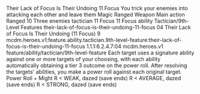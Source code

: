 <ability>
  <name>Their Lack of Focus Is Their Undoing</name>
  <cost>11 Focus</cost>
  <flavor>You trick your enemies into attacking each other and leave them</flavor>
  <keywords>
    <keyword>Magic</keyword>
    <keyword>Ranged</keyword>
    <keyword>Weapon</keyword>
  </keywords>
  <type>Main action</type>
  <distance>Ranged 10</distance>
  <target>Three enemies</target>
  <metadata>
    <class>tactician</class>
    <cost>11 Focus</cost>
    <cost_amount>11</cost_amount>
    <cost_resource>Focus</cost_resource>
    <feature_type>ability</feature_type>
    <file_dpath>Tactician/9th-Level Features</file_dpath>
    <item_id>their-lack-of-focus-is-their-undoing-11-focus</item_id>
    <item_index>04</item_index>
    <item_name>Their Lack of Focus Is Their Undoing (11 Focus)</item_name>
    <level>9</level>
    <scc>mcdm.heroes.v1:feature.ability.tactician.9th-level-feature:their-lack-of-focus-is-their-undoing-11-focus</scc>
    <scdc>1.1.1:6.2.4.7:04</scdc>
    <source>mcdm.heroes.v1</source>
    <type>feature/ability/tactician/9th-level-feature</type>
  </metadata>
  <effects>
    <effect type="mundane">Each target uses a signature ability against one or more targets of your choosing, with each ability automatically obtaining a tier 3 outcome on the power roll. After resolving the targets&apos; abilities, you make a power roll against each original target.</effect>
    <effect type="roll">
      <roll>Power Roll + Might</roll>
      <t1>R &lt; WEAK, dazed (save ends)</t1>
      <t2>R &lt; AVERAGE, dazed (save ends)</t2>
      <t3>R &lt; STRONG, dazed (save ends)</t3>
    </effect>
  </effects>
</ability>

